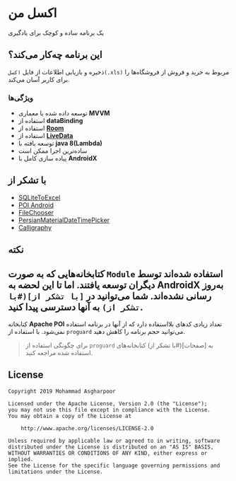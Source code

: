 # اکسل من
یک برنامه ساده و کوچک برای یادگیری

## این برنامه چه‌کار می‌کند؟
ذخیره و بازیابی اطلاعات از فایل `اکسل(.xls)` مربوط به خرید و فروش از فروشگاه‌ها را برای کاربر آسان می‌کند.

### ویژگی‌ها
- توسعه داده شده با معماری **MVVM**
- استفاده از **dataBinding**
- استفاده از **[Room](https://developer.android.com/training/data-storage/room)**
- استفاده از **[LiveData](https://developer.android.com/topic/libraries/architecture/livedata)**
- توسعه یافته با **java 8(Lambda)**
- ساده‌ترین اجرا ممکن است
- پیاده سازی کامل با **AndroidX**

## با تشکر از
- [SQLiteToExcel](https://github.com/androidmads/SQLite2XL)
- [POI Android](https://github.com/SUPERCILEX/poi-android)
- [FileChooser](https://github.com/alexgasparyan/rxfilechooser)
- [PersianMaterialDateTimePicker](https://github.com/mohamad-amin/PersianMaterialDateTimePicker)
- [Calligraphy](https://github.com/InflationX/Calligraphy)

## نکته
کتابخانه‌هایی که به صورت `Module` استفاده شده‌اند توسط دیگران توسعه یافتند. اما تا این لحضه به **AndroidX** به‌روز رسانی نشده‌اند. شما می‌توانید در `[با تشکر از](#با تشکر از)` به آنها دسترسی پیدا کنید. 
-----------
کتابخانه **Apache POI** تعداد زیادی کدهای بلااستفاده دارد که از آنها در برنامه استفاده نمی‌شود. با استفاده از `proguard` می‌توانید حجم برنامه را کاهش دهید.
> برای چگونگی استفاده از `proguard` به [صفحات](#با تشکر از) کتابخانه‌های استفاده شده مراجعه کنید.

## License
	Copyright 2019 Mohammad Asgharpoor

	Licensed under the Apache License, Version 2.0 (the "License");
	you may not use this file except in compliance with the License.
	You may obtain a copy of the License at

	    http://www.apache.org/licenses/LICENSE-2.0

	Unless required by applicable law or agreed to in writing, software
	distributed under the License is distributed on an "AS IS" BASIS,
	WITHOUT WARRANTIES OR CONDITIONS OF ANY KIND, either express or implied.
	See the License for the specific language governing permissions and
	limitations under the License.
